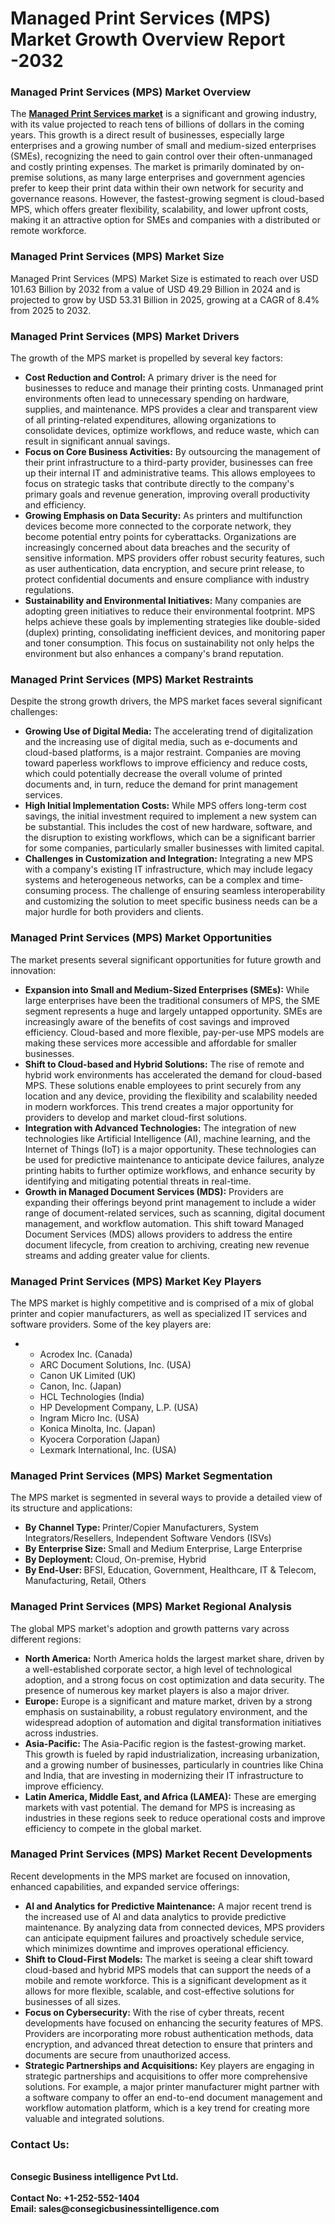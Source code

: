 # Managed Print Services (MPS) Market Growth Overview Report -2032
<h3>Managed Print Services (MPS) Market Overview</h3>
The <a href="https://www.consegicbusinessintelligence.com/en/request-sample/2527"><strong>Managed Print Services market</strong></a> is a significant and growing industry, with its value projected to reach tens of billions of dollars in the coming years. This growth is a direct result of businesses, especially large enterprises and a growing number of small and medium-sized enterprises (SMEs), recognizing the need to gain control over their often-unmanaged and costly printing expenses. The market is primarily dominated by on-premise solutions, as many large enterprises and government agencies prefer to keep their print data within their own network for security and governance reasons. However, the fastest-growing segment is cloud-based MPS, which offers greater flexibility, scalability, and lower upfront costs, making it an attractive option for SMEs and companies with a distributed or remote workforce.
<h3 class="section-title">Managed Print Services (MPS) Market Size</h3>
Managed Print Services (MPS) Market Size is estimated to reach over USD 101.63 Billion by 2032 from a value of USD 49.29 Billion in 2024 and is projected to grow by USD 53.31 Billion in 2025, growing at a CAGR of 8.4% from 2025 to 2032.
<h3>Managed Print Services (MPS) Market Drivers</h3>
The growth of the MPS market is propelled by several key factors:
<ul>
 	<li><b>Cost Reduction and Control:</b> A primary driver is the need for businesses to reduce and manage their printing costs. Unmanaged print environments often lead to unnecessary spending on hardware, supplies, and maintenance. MPS provides a clear and transparent view of all printing-related expenditures, allowing organizations to consolidate devices, optimize workflows, and reduce waste, which can result in significant annual savings.</li>
 	<li><b>Focus on Core Business Activities:</b> By outsourcing the management of their print infrastructure to a third-party provider, businesses can free up their internal IT and administrative teams. This allows employees to focus on strategic tasks that contribute directly to the company's primary goals and revenue generation, improving overall productivity and efficiency.</li>
 	<li><b>Growing Emphasis on Data Security:</b> As printers and multifunction devices become more connected to the corporate network, they become potential entry points for cyberattacks. Organizations are increasingly concerned about data breaches and the security of sensitive information. MPS providers offer robust security features, such as user authentication, data encryption, and secure print release, to protect confidential documents and ensure compliance with industry regulations.</li>
 	<li><b>Sustainability and Environmental Initiatives:</b> Many companies are adopting green initiatives to reduce their environmental footprint. MPS helps achieve these goals by implementing strategies like double-sided (duplex) printing, consolidating inefficient devices, and monitoring paper and toner consumption. This focus on sustainability not only helps the environment but also enhances a company's brand reputation.</li>
</ul>
<h3>Managed Print Services (MPS) Market Restraints</h3>
Despite the strong growth drivers, the MPS market faces several significant challenges:
<ul>
 	<li><b>Growing Use of Digital Media:</b> The accelerating trend of digitalization and the increasing use of digital media, such as e-documents and cloud-based platforms, is a major restraint. Companies are moving toward paperless workflows to improve efficiency and reduce costs, which could potentially decrease the overall volume of printed documents and, in turn, reduce the demand for print management services.</li>
 	<li><b>High Initial Implementation Costs:</b> While MPS offers long-term cost savings, the initial investment required to implement a new system can be substantial. This includes the cost of new hardware, software, and the disruption to existing workflows, which can be a significant barrier for some companies, particularly smaller businesses with limited capital.</li>
 	<li><b>Challenges in Customization and Integration:</b> Integrating a new MPS with a company's existing IT infrastructure, which may include legacy systems and heterogeneous networks, can be a complex and time-consuming process. The challenge of ensuring seamless interoperability and customizing the solution to meet specific business needs can be a major hurdle for both providers and clients.</li>
</ul>
<h3>Managed Print Services (MPS) Market Opportunities</h3>
The market presents several significant opportunities for future growth and innovation:
<ul>
 	<li><b>Expansion into Small and Medium-Sized Enterprises (SMEs):</b> While large enterprises have been the traditional consumers of MPS, the SME segment represents a huge and largely untapped opportunity. SMEs are increasingly aware of the benefits of cost savings and improved efficiency. Cloud-based and more flexible, pay-per-use MPS models are making these services more accessible and affordable for smaller businesses.</li>
 	<li><b>Shift to Cloud-based and Hybrid Solutions:</b> The rise of remote and hybrid work environments has accelerated the demand for cloud-based MPS. These solutions enable employees to print securely from any location and any device, providing the flexibility and scalability needed in modern workforces. This trend creates a major opportunity for providers to develop and market cloud-first solutions.</li>
 	<li><b>Integration with Advanced Technologies:</b> The integration of new technologies like Artificial Intelligence (AI), machine learning, and the Internet of Things (IoT) is a major opportunity. These technologies can be used for predictive maintenance to anticipate device failures, analyze printing habits to further optimize workflows, and enhance security by identifying and mitigating potential threats in real-time.</li>
 	<li><b>Growth in Managed Document Services (MDS):</b> Providers are expanding their offerings beyond print management to include a wider range of document-related services, such as scanning, digital document management, and workflow automation. This shift toward Managed Document Services (MDS) allows providers to address the entire document lifecycle, from creation to archiving, creating new revenue streams and adding greater value for clients.</li>
</ul>
<h3>Managed Print Services (MPS) Market Key Players</h3>
The MPS market is highly competitive and is comprised of a mix of global printer and copier manufacturers, as well as specialized IT services and software providers. Some of the key players are:
<ul>
 	<li>
<ul>
 	<li>Acrodex Inc. (Canada)</li>
 	<li>ARC Document Solutions, Inc. (USA)</li>
 	<li>Canon UK Limited (UK)</li>
 	<li>Canon, Inc. (Japan)</li>
 	<li>HCL Technologies (India)</li>
 	<li>HP Development Company, L.P. (USA)</li>
 	<li>Ingram Micro Inc. (USA)</li>
 	<li>Konica Minolta, Inc. (Japan)</li>
 	<li>Kyocera Corporation (Japan)</li>
 	<li>Lexmark International, Inc. (USA)</li>
</ul>
</li>
</ul>
<h3>Managed Print Services (MPS) Market Segmentation</h3>
The MPS market is segmented in several ways to provide a detailed view of its structure and applications:
<ul>
 	<li><strong><b>By Channel Type</b></strong><strong><b>: </b></strong>Printer/Copier Manufacturers, System Integrators/Resellers, Independent Software Vendors (ISVs)</li>
 	<li><strong><b>By Enterprise Size</b></strong><strong><b>: </b></strong>Small and Medium Enterprise, Large Enterprise</li>
 	<li><strong><b>By Deployment</b></strong><strong><b>: </b></strong>Cloud, On-premise, Hybrid</li>
 	<li><strong><b>By End-User</b></strong><strong><b>: </b></strong>BFSI, Education, Government, Healthcare, IT &amp; Telecom, Manufacturing, Retail, Others</li>
</ul>
<h3>Managed Print Services (MPS) Market Regional Analysis</h3>
The global MPS market's adoption and growth patterns vary across different regions:
<ul>
 	<li><b>North America:</b> North America holds the largest market share, driven by a well-established corporate sector, a high level of technological adoption, and a strong focus on cost optimization and data security. The presence of numerous key market players is also a major driver.</li>
 	<li><b>Europe:</b> Europe is a significant and mature market, driven by a strong emphasis on sustainability, a robust regulatory environment, and the widespread adoption of automation and digital transformation initiatives across industries.</li>
 	<li><b>Asia-Pacific:</b> The Asia-Pacific region is the fastest-growing market. This growth is fueled by rapid industrialization, increasing urbanization, and a growing number of businesses, particularly in countries like China and India, that are investing in modernizing their IT infrastructure to improve efficiency.</li>
 	<li><b>Latin America, Middle East, and Africa (LAMEA):</b> These are emerging markets with vast potential. The demand for MPS is increasing as industries in these regions seek to reduce operational costs and improve efficiency to compete in the global market.</li>
</ul>
<h3>Managed Print Services (MPS) Market Recent Developments</h3>
Recent developments in the MPS market are focused on innovation, enhanced capabilities, and expanded service offerings:
<ul>
 	<li><b>AI and Analytics for Predictive Maintenance:</b> A major recent trend is the increased use of AI and data analytics to provide predictive maintenance. By analyzing data from connected devices, MPS providers can anticipate equipment failures and proactively schedule service, which minimizes downtime and improves operational efficiency.</li>
 	<li><b>Shift to Cloud-First Models:</b> The market is seeing a clear shift toward cloud-based and hybrid MPS models that can support the needs of a mobile and remote workforce. This is a significant development as it allows for more flexible, scalable, and cost-effective solutions for businesses of all sizes.</li>
 	<li><b>Focus on Cybersecurity:</b> With the rise of cyber threats, recent developments have focused on enhancing the security features of MPS. Providers are incorporating more robust authentication methods, data encryption, and advanced threat detection to ensure that printers and documents are secure from unauthorized access.</li>
 	<li><b>Strategic Partnerships and Acquisitions:</b> Key players are engaging in strategic partnerships and acquisitions to offer more comprehensive solutions. For example, a major printer manufacturer might partner with a software company to offer an end-to-end document management and workflow automation platform, which is a key trend for creating more valuable and integrated solutions.</li>
</ul>
<h3 class="response-footer gap complete">Contact Us:</h3></br>
<div class="response-footer gap complete"><strong>Consegic Business intelligence Pvt Ltd.</strong></div></br>
<strong>Contact No: +1-252-552-1404</strong></br>
<strong>Email: sales@consegicbusinessintelligence.com</strong></div>
